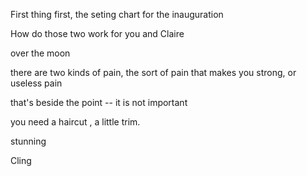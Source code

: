 First thing first, the seting chart for the inauguration

How do those two work for you and Claire

over the moon

there are two kinds of pain, the sort of pain that makes you strong, or useless pain

that's beside the point  --  it is not important


you need a haircut , a little trim.

stunning

Cling
